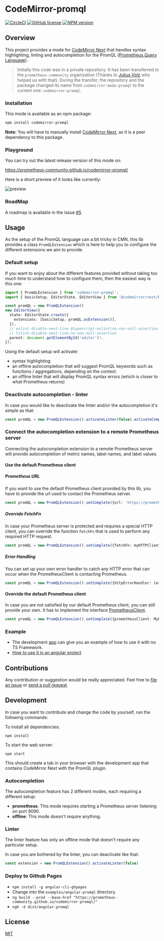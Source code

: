 CodeMirror-promql
=================
[![CircleCI](https://circleci.com/gh/prometheus-community/codemirror-promql.svg?style=shield)](https://circleci.com/gh/prometheus-community/codemirror-promql) [![GitHub license](https://img.shields.io/badge/license-MIT-blue.svg)](./LICENSE)
[![NPM version](https://img.shields.io/npm/v/codemirror-promql.svg)](https://www.npmjs.org/package/codemirror-promql)

## Overview
This project provides a mode for [CodeMirror Next](https://codemirror.net/6) that handles syntax highlighting, linting and autocompletion for the PromQL ([Prometheus Query Language](https://prometheus.io/docs/introduction/overview/)).

> Initially this code was in a private repository. It has been transferred to the `prometheus-community` organization (Thanks to [Julius Volz](https://github.com/juliusv) who helped us with that).
During the transfer, the repository and the package changed its name from `codemirror-mode-promql` to the current one: `codemirror-promql`.

### Installation
This mode is available as an npm package:

```bash
npm install codemirror-promql
```

**Note:** You will have to manually install [CodeMirror Next](https://codemirror.net/6), as it is a peer dependency to this package.

### Playground
You can try out the latest release version of this mode on:

https://prometheus-community.github.io/codemirror-promql/

Here is a short preview of it looks like currently:

![preview](https://user-images.githubusercontent.com/4548045/95660829-d5e4b680-0b2a-11eb-9ecb-41dca6396273.gif)

### RoadMap
A roadmap is available in the issue [#5](https://github.com/prometheus-community/codemirror-promql/issues/5).

## Usage

As the setup of the PromQL language can a bit tricky in CMN, this lib provides a class `PromQLExtension` 
which is here to help you to configure the different extensions we aim to provide.

### Default setup
If you want to enjoy about the different features provided without taking too much time to understand how to configure them,
then the easiest way is this one:

```typescript
import { PromQLExtension } from 'codemirror-promql';
import { basicSetup, EditorState, EditorView } from '@codemirror/next/basic-setup';

const promQL = new PromQLExtension()
new EditorView({
  state: EditorState.create({
    extensions: [basicSetup, promQL.asExtension()],
  }),
  // eslint-disable-next-line @typescript-eslint/no-non-null-assertion
  // tslint:disable-next-line:no-non-null-assertion
  parent: document.getElementById('editor')!,
});
```

Using the default setup will activate:
* syntax highlighting
* an offline autocompletion that will suggest PromQL keywords such as functions / aggregations, depending on the context.
* an offline linter that will display PromQL syntax errors (which is closer to what Prometheus returns)

### Deactivate autocompletion - linter
In case you would like to deactivate the linter and/or the autocompletion it's simple as that:

```typescript
const promQL = new PromQLExtension().activateLinter(false).activateCompletion(false) // here the linter and the autocomplete are deactivated
```

### Connect the autocompletion extension to a remote Prometheus server
Connecting the autocompletion extension to a remote Prometheus server will provide autocompletion of metric names, label names, and label values.

#### Use the default Prometheus client

##### Prometheus URL
If you want to use the default Prometheus client provided by this lib, you have to provide the url used to contact the Prometheus server.

```typescript
const promQL = new PromQLExtension().setComplete({url: 'https://prometheus.land'})
```

##### Override FetchFn
In case your Prometheus server is protected and requires a special HTTP client, you can override the function `fetchFn` that is used to perform any required HTTP request.

```typescript
const promQL = new PromQLExtension().setComplete({fetchFn: myHTTPClient})
```

##### Error Handling
You can set up your own error handler to catch any HTTP error that can occur when the PrometheusClient is contacting Prometheus.

```typescript
const promQL = new PromQLExtension().setComplete({httpErrorHandler: (error:any) => console.error(error)})
```

#### Override the default Prometheus client
In case you are not satisfied by our default Prometheus client, you can still provide your own. 
It has to implement the interface [PrometheusClient](https://github.com/prometheus-community/codemirror-promql/blob/master/src/lang-promql/client/prometheus.ts#L111-L117).

```typescript
const promQL = new PromQLExtension().setComplete({prometheusClient: MyPrometheusClient})
```

### Example

* The development [app](./src/app) can give you an example of how to use it with no TS Framework.
* [How to use it in an angular project](./examples/angular-promql/README.md)

## Contributions
Any contribution or suggestion would be really appreciated. Feel free to [file an issue](https://github.com/prometheus-community/codemirror-promql/issues) or [send a pull request](https://github.com/prometheus-community/codemirror-promql/pulls).

## Development
In case you want to contribute and change the code by yourself, run the following commands:

To install all dependencies:

```
npm install
```

To start the web server:

```
npm start
```

This should create a tab in your browser with the development app that contains CodeMirror Next with the PromQL plugin.

### Autocompletion

The autocompletion feature has 2 different modes, each requiring a different setup:

 * **prometheus**: This mode requires starting a Prometheus server listening on port 9090.
 * **offline**: This mode doesn't require anything.

### Linter

The linter feature has only an offline mode that doesn't require any particular setup.

In case you are bothered by the linter, you can deactivate like that:

```typescript
const extension = new PromQLExtension().activateLinter(false)
```

### Deploy to Github Pages
* `npm install -g angular-cli-ghpages`
* Change into the `examples/angular-promql` directory.
* `ng build --prod --base-href "https://prometheus-community.github.io/codemirror-promql/"`
* `ngh -d dist/angular-promql`

## License
[MIT](./LICENSE)
